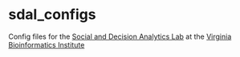 # sdal_configs

Config files for the [Social and Decision Analytics Lab](http://vbi.vt.edu/sdal) at
the [Virginia Bioinformatics Institute](http://www.vbi.vt.edu/)
